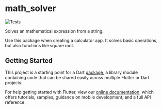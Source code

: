 # math_solver

![Tests](https://github.com/aarol/math_solver/actions/workflows/dart.yml/badge.svg)

Solves an mathematical expression from a string.

Use this package when creating a calculator app. 
It solves basic operations, but also functions like square root.

## Getting Started

This project is a starting point for a Dart
[package](https://flutter.dev/developing-packages/),
a library module containing code that can be shared easily across
multiple Flutter or Dart projects.

For help getting started with Flutter, view our 
[online documentation](https://flutter.dev/docs), which offers tutorials, 
samples, guidance on mobile development, and a full API reference.

